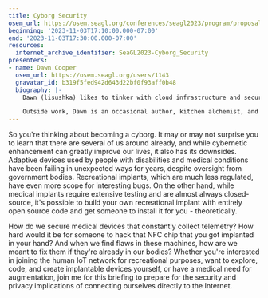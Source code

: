 ```yaml
---
title: Cyborg Security
osem_url: https://osem.seagl.org/conferences/seagl2023/program/proposals/999
beginning: '2023-11-03T17:10:00.000-07:00'
end: '2023-11-03T17:30:00.000-07:00'
resources:
  internet_archive_identifier: SeaGL2023-Cyborg_Security
presenters:
- name: Dawn Cooper
  osem_url: https://osem.seagl.org/users/1143
  gravatar_id: b319f5fed942d643d22bf0f93aff0b48
  biography: |-
    Dawn (lisushka) likes to tinker with cloud infrastructure and security, and regularly goes down rabbit holes in a futile search for ways to develop systems that are both reliable and impenetrable. As well as accidental accessibility advocacy, Dawn can regularly be found sharing knowledge within the cloud infrastructure, security, and DevOps communities.

    Outside work, Dawn is an occasional author, kitchen alchemist, and raging sportsball fan.
---
```


So you're thinking about becoming a cyborg. It may or may not surprise you to learn that there are several of us around already, and while cybernetic enhancement can greatly improve our lives, it also has its downsides. Adaptive devices used by people with disabilities and medical conditions have been failing in unexpected ways for years, despite oversight from government bodies. Recreational implants, which are much less regulated, have even more scope for interesting bugs. On the other hand, while medical implants require extensive testing and are almost always closed-source, it's possible to build your own recreational implant with entirely open source code and get someone to install it for you - theoretically.

How do we secure medical devices that constantly collect telemetry? How hard would it be for someone to hack that NFC chip that you got implanted in your hand? And when we find flaws in these machines, how are we meant to fix them if they're already in our bodies? Whether you're interested in joining the human IoT network for recreational purposes, want to explore, code, and create implantable devices yourself, or have a medical need for augmentation, join me for this briefing to prepare for the security and privacy implications of connecting ourselves directly to the Internet.
